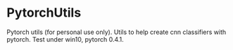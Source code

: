 # PytorchUtils
Pytorch utils (for personal use only).
Utils to help create cnn classifiers with pytorch.
Test under win10, pytorch 0.4.1.
